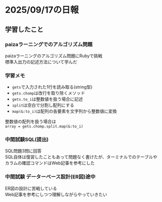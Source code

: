 # 2025/09/17の日報
## 学習したこと
### paizaラーニングでのアルゴリズム問題
paizaラーニングのアルゴリズム問題にRubyで挑戦  
標準入出力の記述方法について学んだ  
### 学習メモ
* `gets`で入力された1行を読み取る(string型)
* `gets.chomp`は改行を取り除くメソッド  
* `gets.to_i`は整数値を扱う場合に記述  
* `split`は空白で分割し配列にする  
* `map(&:to_i)`は配列の各要素を文字列から整数値に変換  
  
整数値の配列を扱う場合は  
`array = gets.chomp.split.map(&:to_i)`
### 中間試験SQL(提出)
SQL問題3問に回答  
SQL自体は復習したこともあって問題なく書けたが、ターミナルでのテーブルやカラムの確認コマンドはWeb記事を参考にした  
### 中間試験 データーベース設計(ER図)途中
ER図の設計に苦戦している  
Web記事を参考にしつつ理解しながらやっていきたい
